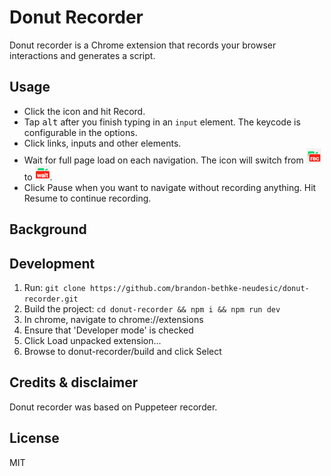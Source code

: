 # Donut Recorder

Donut recorder is a Chrome extension that records your browser interactions and generates a script.

## Usage

- Click the icon and hit Record.
- Tap <kbd>alt</kbd> after you finish typing in an `input` element. The keycode is configurable in the options.
- Click links, inputs and other elements.
- Wait for full page load on each navigation. The icon will switch from ![](src/images/icon_rec.png) to ![](src/images/icon_wait.png).
- Click Pause when you want to navigate without recording anything. Hit Resume to continue recording.
## Background

## Development

1. Run: `git clone https://github.com/brandon-bethke-neudesic/donut-recorder.git`
2. Build the project: `cd donut-recorder && npm i && npm run dev`
2. In chrome, navigate to chrome://extensions
3. Ensure that 'Developer mode' is checked
4. Click Load unpacked extension...
5. Browse to donut-recorder/build and click Select

## Credits & disclaimer

Donut recorder was based on Puppeteer recorder.

## License
MIT
